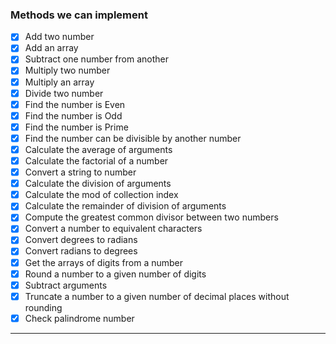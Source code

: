 ### Methods we can implement

- [x] Add two number
- [x] Add an array
- [x] Subtract one number from another
- [x] Multiply two number
- [x] Multiply an array
- [x] Divide two number
- [x] Find the number is Even
- [x] Find the number is Odd
- [x] Find the number is Prime
- [x] Find the number can be divisible by another number
- [x] Calculate the average of arguments
- [x] Calculate the factorial of a number
- [x] Convert a string to number
- [x] Calculate the division of arguments
- [x] Calculate the mod of collection index
- [x] Calculate the remainder of division of arguments
- [x] Compute the greatest common divisor between two numbers
- [x] Convert a number to equivalent characters
- [x] Convert degrees to radians
- [x] Convert radians to degrees
- [x] Get the arrays of digits from a number
- [x] Round a number to a given number of digits
- [x] Subtract arguments
- [x] Truncate a number to a given number of decimal places without rounding
- [X] Check palindrome number

-----